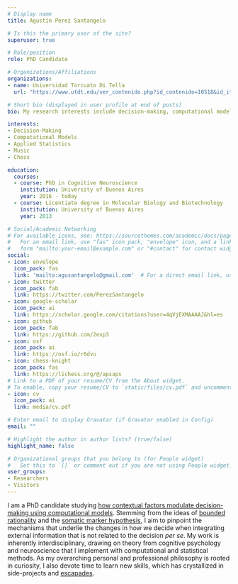 ```yaml
---
# Display name
title: Agustín Perez Santangelo

# Is this the primary user of the site?
superuser: true

# Role/position
role: PhD Candidate

# Organizations/Affiliations
organizations:
- name: Universidad Torcuato Di Tella
  url: "https://www.utdt.edu/ver_contenido.php?id_contenido=10518&id_item_menu=20132"

# Short bio (displayed in user profile at end of posts)
bio: My research interests include decision-making, computational models and applied statistics.

interests:
- Decision-Making
- Computational Models
- Applied Statistics
- Music
- Chess

education:
  courses:
  - course: PhD in Cognitive Neuroscience
    institution: University of Buenos Aires
    year: 2016 - today
  - course: Licentiate degree in Molecular Biology and Biotechnology
    institution: University of Buenos Aires
    year: 2013

# Social/Academic Networking
# For available icons, see: https://sourcethemes.com/academic/docs/page-builder/#icons
#   For an email link, use "fas" icon pack, "envelope" icon, and a link in the
#   form "mailto:your-email@example.com" or "#contact" for contact widget.
social:
- icon: envelope
  icon_pack: fas
  link: 'mailto:agusantangelo@gmail.com'  # For a direct email link, use "mailto:asantangelo@utdt.edu".
- icon: twitter
  icon_pack: fab
  link: https://twitter.com/PerezSantangelo
- icon: google-scholar
  icon_pack: ai
  link: https://scholar.google.com/citations?user=4qVjEXMAAAAJ&hl=es
- icon: github
  icon_pack: fab
  link: https://github.com/2exp3
- icon: osf
  icon_pack: ai
  link: https://osf.io/r6dvu
- icon: chess-knight
  icon_pack: fas
  link: https://lichess.org/@/apsaps
# Link to a PDF of your resume/CV from the About widget.
# To enable, copy your resume/CV to `static/files/cv.pdf` and uncomment the lines below.
- icon: cv
  icon_pack: ai
  link: media/cv.pdf

# Enter email to display Gravatar (if Gravatar enabled in Config)
email: ""

# Highlight the author in author lists? (true/false)
highlight_name: false

# Organizational groups that you belong to (for People widget)
#   Set this to `[]` or comment out if you are not using People widget.
user_groups:
- Researchers
- Visitors
---
```


I am a PhD candidate studying [how contextual factors modulate decision-making using computational models](https://www.utdt.edu/ver_contenido.php?id_contenido=15028&id_item_menu=25677). Stemming from the ideas of [bounded rationality](https://en.wikipedia.org/wiki/Bounded_rationality) and the [somatic marker hypothesis](https://en.wikipedia.org/wiki/Somatic_marker_hypothesis), I aim to pinpoint the mechanisms that underlie the changes in how we decide when integrating external information that is not related to the decision *per se*. My work is inherently interdisciplinary, drawing on theory from cognitive psychology and neuroscience that I implement with computational and statistical methods.
As my overarching personal and professional philosophy is rooted in curiosity, I also devote time to learn new skills, which has crystallized in side-projects and [escapades](escapades/).






